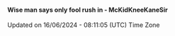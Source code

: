 #### Wise man says only fool rush in - McKidKneeKaneSir
Updated on 16/06/2024 - 08:11:05 (UTC) Time Zone
